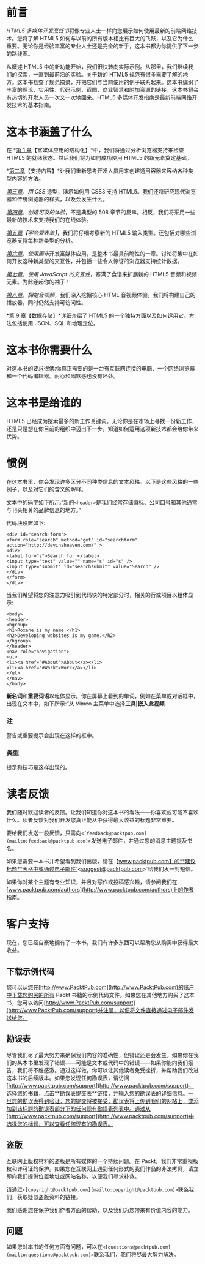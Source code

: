 # 前言

*HTML5 多媒体开发烹饪书*将像专业人士一样向您展示如何使用最新的前端网络技术。您将了解 HTML5 如何与以前的所有版本相比有巨大的飞跃，以及它为什么重要。无论你是经验丰富的专业人士还是完全的新手，这本书都为你提供了下一步的路线图。

从概述 HTML5 中的新功能开始，我们很快转向实际示例。从那里，我们继续我们的探索，一直到最前沿的实验。关于新的 HTML5 规范有很多需要了解的地方。这本书检查了规范摘录，并把它们与当前使用的例子联系起来。这本书编织了丰富的理论、实用性、代码示例、截图、商业智慧和附加资源的链接，这本书将会有热切的开发人员一次又一次地回来。HTML5 多媒体开发指南是最新前端网络开发技术的基本指南。

# 这本书涵盖了什么

在 *[第 1 章](01.html "Chapter 1. Structuring for Rich Media Applications")【富媒体应用的结构化】*中，我们将通过分析浏览器支持来检查 HTML5 的就绪状态。然后我们将为如何成功使用 HTML5 的新元素奠定基础。

*[第二章](02.html "Chapter 2. Supporting the Content")【支持内容】*让我们重新思考开发人员用来创建通用容器来容纳各种类型内容的方法。

*[第三章](03.html "Chapter 3. Styling with CSS")，用 CSS* 造型，演示如何用 CSS3 支持 HTML5。我们还将研究现代浏览器和传统浏览器的样式，以及会发生什么。

*[第四章](04.html "Chapter 4. Creating Accessible Experiences")，创造可及的体验*，不是典型的 508 章节的反串。相反，我们将采用一些最新的技术来支持我们的在线体验。

*[第五章](05.html "Chapter 5. Learning to Love Forms")【学会爱表单】*，我们将仔细考察新的 HTML5 输入类型。还包括对哪些浏览器支持每种新类型的分析。

*[第六章](06.html "Chapter 6. Developing Rich Media Applications Using Canvas")，使用画布*开发富媒体应用，是整本书最具前瞻性的一章。讨论将集中在如何开发这种新类型的交互性，并包括一些令人惊讶的浏览器支持统计数据。

*[第七章](07.html "Chapter 7. Interactivity using JavaScript")，使用 JavaScript 的交互性*，塞满了食谱来扩展新的 HTML5 音频和视频元素。为此卷起你的袖子！

*[第八章](08.html "Chapter 8. Embracing Audio and Video")，拥抱音视频*，我们深入挖掘核心 HTML 音视频体验。我们将构建自己的播放器，同时仍然支持可访问性。

*[第 9 章](09.html "Chapter 9. Data Storage")【数据存储】*详细介绍了 HTML5 的一个独特方面以及如何运用它。方法包括使用 JSON、SQL 和地理定位。

# 这本书你需要什么

对这本书的要求很低:你真正需要的是一台有互联网连接的电脑、一个网络浏览器和一个代码编辑器。耐心和幽默感也没有坏处。

# 这本书是给谁的

HTML5 已经成为搜索最多的新工作关键词。无论你是在市场上寻找一份新工作，还是只是想在你目前的组织中迈出下一步，知道如何运用这项新技术都会给你带来优势。

# 惯例

在这本书里，你会发现许多区分不同种类信息的文本风格。以下是这些风格的一些例子，以及对它们的含义的解释。

文本中的码字如下所示:“新的`<header>`是我们经常存储徽标、公司口号和其他通常与刊头相关的品牌信息的地方。”

代码块设置如下:

```
<div id="search-form">
<form role="search" method="get" id="searchform" action="http://devinsheaven.com/" >
<div>
<label for="s">Search for:</label>
<input type="text" value="" name="s" id="s" />
<input type="submit" id="searchsubmit" value="Search" />
</div>
</form>
</div>

```

当我们希望将您的注意力吸引到代码块的特定部分时，相关的行或项目以粗体显示:

```
<body>
<header>
<hgroup>
<h1>Roxane is my name.</h1>
<h2>Developing websites is my game.</h2>
</hgroup>
</header>
<nav role="navigation">
<ul>
<li><a href="#About">About</a></li>
<li><a href="#Work">Work</a></li>
</ul>
</nav>
</body>

```

**新名词**和**重要词语**以粗体显示。你在屏幕上看到的单词，例如在菜单或对话框中，出现在文本中，如下所示:“从 Vimeo 主菜单中选择**工具|嵌入此视频**

### 注

警告或重要提示会出现在这样的框中。

### 类型

提示和技巧是这样出现的。

# 读者反馈

我们随时欢迎读者的反馈。让我们知道你对这本书的看法——你喜欢或可能不喜欢什么。读者反馈对我们开发您真正能从中获得最大收益的标题非常重要。

要给我们发送一般反馈，只需向`<[feedback@packtpub.com](mailto:feedback@packtpub.com)>`发送电子邮件，并通过您的消息主题提及书名。

如果您需要一本书并希望看到我们出版，请在【www.packtpub.com】的**建议标题**表格中或通过电子邮件`<[suggest@packtpub.com](mailto:suggest@packtpub.com)>`给我们发一封短信。

如果你对某个主题有专业知识，并且对写作或投稿感兴趣，请参阅我们在[www.packtpub.com/authors](http://www.packtpub.com/authors)上的作者指南。

# 客户支持

现在，您已经自豪地拥有了一本书，我们有许多东西可以帮助您从购买中获得最大收益。

## 下载示例代码

您可以从您在[http://www.PacktPub.com](http://www.PacktPub.com)的账户中下载您购买的所有 Packt 书籍的示例代码文件。如果您在其他地方购买了这本书，您可以访问[http://www.PacktPub.com/support](http://www.PacktPub.com/support)并注册，以便将文件直接通过电子邮件发送给您。

## 勘误表

尽管我们尽了最大努力来确保我们内容的准确性，但错误还是会发生。如果你在我们的某本书里发现了错误——可能是文本或代码中的错误——如果你能向我们报告，我们将不胜感激。通过这样做，你可以让其他读者免受挫折，并帮助我们改进这本书的后续版本。如果您发现任何勘误表，请访问[http://www.packtpub.com/support](http://www.packtpub.com/support)，选择您的书籍，点击**勘误表提交表**链接，并输入您的勘误表的详细信息。一旦您的勘误表得到验证，您的提交将被接受，勘误表将上传到我们的网站上，或添加到该标题的勘误表部分下的任何现有勘误表列表中。通过从[http://www.packtpub.com/support](http://www.packtpub.com/support)中选择您的标题，可以查看任何现有的勘误表。

## 盗版

互联网上版权材料的盗版是所有媒体的一个持续问题。在 Packt，我们非常重视版权和许可证的保护。如果您在互联网上遇到任何形式的我们作品的非法拷贝，请立即向我们提供位置地址或网站名称，以便我们寻求补救。

请通过`<[copyright@packtpub.com](mailto:copyright@packtpub.com)>`联系我们，获取疑似盗版资料的链接。

我们感谢您在保护我们作者方面的帮助，以及我们为您带来有价值内容的能力。

## 问题

如果您对本书的任何方面有问题，可以在`<[questions@packtpub.com](mailto:questions@packtpub.com)>`联系我们，我们将尽最大努力解决。